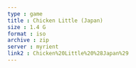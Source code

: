 ```yaml
---
type : game
title : Chicken Little (Japan)
size : 1.4 G
format : iso
archive : zip
server : myrient
link2 : Chicken%20Little%20%28Japan%29
---
```

